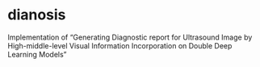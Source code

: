 # dianosis
Implementation of “Generating Diagnostic report for Ultrasound Image by High-middle-level Visual Information Incorporation on Double Deep Learning Models”
